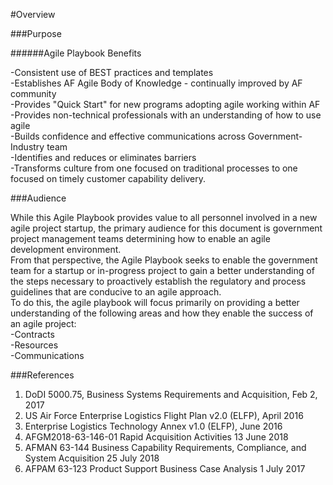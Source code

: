 #Overview

###Purpose




######Agile Playbook Benefits 

-Consistent use of BEST practices and templates<br/>
-Establishes AF Agile Body of Knowledge - continually improved by AF community<br/>
-Provides "Quick Start" for new programs adopting agile working within AF<br/>
-Provides non-technical professionals with an understanding of how to use agile <br/>
-Builds confidence and effective communications across Government-Industry team <br/>
-Identifies and reduces or eliminates barriers <br/>
-Transforms culture from one focused on traditional processes to one focused on timely customer capability delivery. <br/>

###Audience

While this Agile Playbook provides value to all personnel involved in a new agile project startup, the primary audience for this document is 
government project management teams determining how to enable an agile development environment.   
From that perspective, the Agile Playbook seeks to enable the government team for a startup or in-progress project to gain a better 
understanding of the steps necessary to proactively establish the regulatory and process guidelines that are conducive to an agile approach.   
To do this, the agile playbook will focus primarily on providing a better understanding of the following areas and how they enable the success of 
an agile project: <br/>
-Contracts <br/>
-Resources <br/>
-Communications <br/>

###References

1.	DoDI 5000.75, Business Systems Requirements and Acquisition, Feb 2, 2017
2.	US Air Force Enterprise Logistics Flight Plan v2.0 (ELFP), April 2016
3.	Enterprise Logistics Technology Annex v1.0 (ELFP), June 2016
4.	AFGM2018-63-146-01 Rapid Acquisition Activities 13 June 2018
5.	AFMAN 63-144 Business Capability Requirements, Compliance, and System Acquisition 25 July 2018
6.	AFPAM 63-123 Product Support Business Case Analysis 1 July 2017




